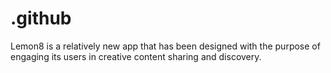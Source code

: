 # .github
Lemon8 is a relatively new app that has been designed with the purpose of engaging its users in creative content sharing and discovery.
